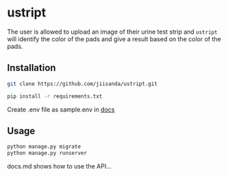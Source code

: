 # ustript


The user is allowed to upload an image of their urine test strip and `ustript` will identify the color of the pads and give 
a result based on the color of the pads. 

## Installation

```bash
git clone https://github.com/jiisanda/ustript.git
```

```bash
pip install -r requirements.txt
```

Create .env file as sample.env in [docs](docs/.sample.env)

## Usage

```bash
python manage.py migrate
python manage.py runserver
```

docs.md shows how to use the API...
